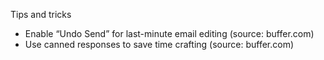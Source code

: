 Tips and tricks
* Enable “Undo Send” for last-minute email editing (source: buffer.com)
* Use canned responses to save time crafting (source: buffer.com)